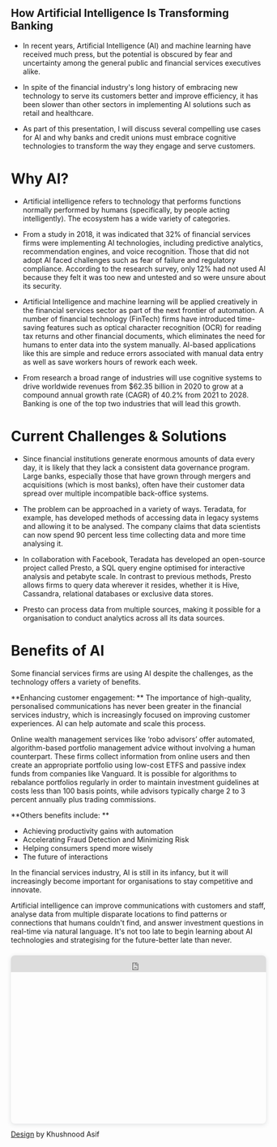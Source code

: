 ## How Artificial Intelligence Is Transforming Banking

























- In recent years, Artificial Intelligence (AI) and machine learning have received much press, but the potential is obscured by fear and uncertainty among the general public and financial services executives alike. 

- In spite of the financial industry's long history of embracing new technology to serve its customers better and improve efficiency, it has been slower than other sectors in implementing AI solutions such as retail and healthcare.

- As part of this presentation, I will discuss several compelling use cases for AI and why banks and credit unions must embrace cognitive technologies to transform the way they engage and serve customers.

# **Why AI?**

- Artificial intelligence refers to technology that performs functions normally performed by humans (specifically, by people acting intelligently). The ecosystem has a wide variety of categories.

- From a study in 2018, it was indicated that 32% of financial services firms were implementing AI technologies, including predictive analytics, recommendation engines, and voice recognition. Those that did not adopt AI faced challenges such as fear of failure and regulatory compliance. According to the research survey, only 12% had not used AI because they felt it was too new and untested and so were unsure about its security. 

- Artificial Intelligence and machine learning will be applied creatively in the financial services sector as part of the next frontier of automation. A number of financial technology (FinTech) firms have introduced time-saving features such as optical character recognition (OCR) for reading tax returns and other financial documents, which eliminates the need for humans to enter data into the system manually. AI-based applications like this are simple and reduce errors associated with manual data entry as well as save workers hours of rework each week. 

- From research a broad range of industries will use cognitive systems to drive worldwide revenues from $62.35 billion in 2020 to grow at a compound annual growth rate (CAGR) of 40.2% from 2021 to 2028. Banking is one of the top two industries that will lead this growth.

# **Current Challenges & Solutions**

- Since financial institutions generate enormous amounts of data every day, it is likely that they lack a consistent data governance program. Large banks, especially those that have grown through mergers and acquisitions (which is most banks), often have their customer data spread over multiple incompatible back-office systems.

- The problem can be approached in a variety of ways. Teradata, for example, has developed methods of accessing data in legacy systems and allowing it to be analysed. The company claims that data scientists can now spend 90 percent less time collecting data and more time analysing it.

- In collaboration with Facebook, Teradata has developed an open-source project called Presto, a SQL query engine optimised for interactive analysis and petabyte scale. In contrast to previous methods, Presto allows firms to query data wherever it resides, whether it is Hive, Cassandra, relational databases or exclusive data stores.

- Presto can process data from multiple sources, making it possible for a organisation to conduct analytics across all its data sources.

# **Benefits of AI**

Some financial services firms are using AI despite the challenges, as the technology offers a variety of benefits.

**Enhancing customer engagement: **
The importance of high-quality, personalised communications has never been greater in the financial services industry, which is increasingly focused on improving customer experiences. AI can help automate and scale this process. 

Online wealth management services like ‘robo advisors’ offer automated, algorithm-based portfolio management advice without involving a human counterpart. These firms collect information from online users and then create an appropriate portfolio using low-cost ETFS and passive index funds from companies like Vanguard. It is possible for algorithms to rebalance portfolios regularly in order to maintain investment guidelines at costs less than 100 basis points, while advisors typically charge 2 to 3 percent annually plus trading commissions.

**Others benefits include: **
- Achieving productivity gains with automation
- Accelerating Fraud Detection and Minimizing Risk
- Helping consumers spend more wisely
- The future of interactions

In the financial services industry, AI is still in its infancy, but it will increasingly become important for organisations to stay competitive and innovate.

Artificial intelligence can improve communications with customers and staff, analyse data from multiple disparate locations to find patterns or connections that humans couldn't find, and answer investment questions in real-time via natural language. It's not too late to begin learning about AI technologies and strategising for the future-better late than never.

<div style="position: relative; width: 100%; height: 0; padding-top: 56.2500%;
 padding-bottom: 48px; box-shadow: 0 2px 8px 0 rgba(63,69,81,0.16); margin-top: 1.6em; margin-bottom: 0.9em; overflow: hidden;
 border-radius: 8px; will-change: transform;">
  <iframe loading="lazy" style="position: absolute; width: 100%; height: 10%; top: 0; left: 0; border: none; padding: 0;margin: 0;"
    src="https:&#x2F;&#x2F;www.canva.com&#x2F;design&#x2F;DAE4vPSPABs&#x2F;view?embed" allowfullscreen="allowfullscreen" allow="fullscreen">
  </iframe>
</div>
<a href="https:&#x2F;&#x2F;www.canva.com&#x2F;design&#x2F;DAE4vPSPABs&#x2F;view?utm_content=DAE4vPSPABs&amp;utm_campaign=designshare&amp;utm_medium=embeds&amp;utm_source=link" target="_blank" rel="noopener">Design</a> by Khushnood Asif